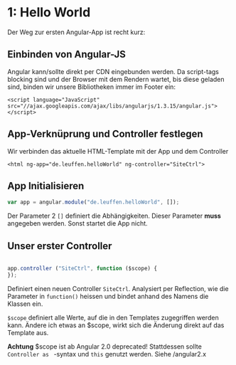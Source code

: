 # 1: Hello World

Der Weg zur ersten Angular-App ist recht kurz:

## Einbinden von Angular-JS

Angular kann/sollte direkt per CDN eingebunden werden. Da script-tags blocking sind und der Browser mit dem 
Rendern wartet, bis diese geladen sind, binden wir unsere Bibliotheken immer im Footer ein:

```
<script language="JavaScript" src="//ajax.googleapis.com/ajax/libs/angularjs/1.3.15/angular.js"></script>
```

## App-Verknüprung und Controller festlegen

Wir verbinden das aktuelle HTML-Template mit der App und dem Controller

```
<html ng-app="de.leuffen.helloWorld" ng-controller="SiteCtrl">
```


## App Initialisieren

```js
var app = angular.module("de.leuffen.helloWorld", []);
```

Der Parameter 2 `[]` definiert die Abhängigkeiten. Dieser Parameter **muss** angegeben werden. Sonst startet die App nicht.


## Unser erster Controller

```js

app.controller ("SiteCtrl", function ($scope) {
});

```

Definiert einen neuen Controller `SiteCtrl`. Analysiert per Reflection, wie die Parameter in `function()` heissen
und bindet anhand des Namens die Klassen ein.

`$scope` definiert alle Werte, auf die in den Templates zugegriffen werden kann. Ändere ich etwas an $scope, wirkt
sich die Änderung direkt auf das Template aus.

**Achtung** $scope ist ab Angular 2.0 deprecated!
Stattdessen sollte `Controller as ` -syntax und `this` genutzt werden. Siehe /angular2.x
